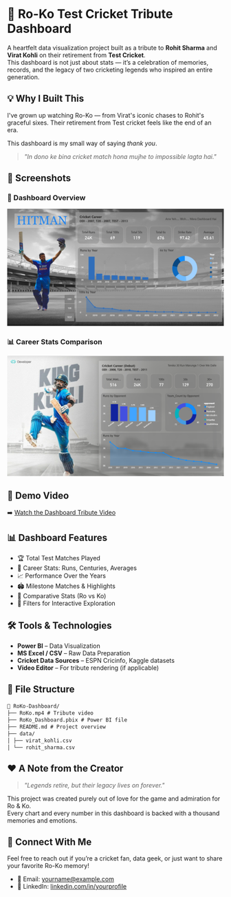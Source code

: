 # 🏏 Ro-Ko Test Cricket Tribute Dashboard

A heartfelt data visualization project built as a tribute to **Rohit Sharma** and **Virat Kohli** on their retirement from **Test Cricket**.  
This dashboard is not just about stats — it’s a celebration of memories, records, and the legacy of two cricketing legends who inspired an entire generation.

## 💡 Why I Built This

I've grown up watching Ro-Ko — from Virat's iconic chases to Rohit's graceful sixes. Their retirement from Test cricket feels like the end of an era.

This dashboard is my small way of saying *thank you*.

> *"In dono ke bina cricket match hona mujhe to impossible lagta hai."*

## 📸 Screenshots

### 🏏 Dashboard Overview
![Rohit Sharma Stats](https://github.com/khushal728/Rohit-Sharma-and-Virat-Kohli-Dashboard/blob/main/Rohit%20Sharma%20stats%20Page.png)

### 📊 Career Stats Comparison
![Virat Kohli Stats](https://github.com/khushal728/Rohit-Sharma-and-Virat-Kohli-Dashboard/blob/main/Virat%20Kohli%20stats%20Page.png)



## 🎥 Demo Video

➡️ [Watch the Dashboard Tribute Video](https://github.com/user-attachments/assets/3135003d-552f-4689-a8b2-e076eec30103)

## 📊 Dashboard Features

- 🏆 Total Test Matches Played
- 🧮 Career Stats: Runs, Centuries, Averages
- 📈 Performance Over the Years
- 🏟️ Milestone Matches & Highlights
- 📌 Comparative Stats (Ro vs Ko)
- 🎯 Filters for Interactive Exploration

## 🛠️ Tools & Technologies

- **Power BI** – Data Visualization
- **MS Excel / CSV** – Raw Data Preparation
- **Cricket Data Sources** – ESPN Cricinfo, Kaggle datasets
- **Video Editor** – For tribute rendering (if applicable)

## 📁 File Structure
```
📂 RoKo-Dashboard/
├── RoKo.mp4 # Tribute video
├── RoKo_Dashboard.pbix # Power BI file
├── README.md # Project overview
├── data/
│ ├── virat_kohli.csv
│ └── rohit_sharma.csv
```


## ❤️ A Note from the Creator

> *"Legends retire, but their legacy lives on forever."*

This project was created purely out of love for the game and admiration for Ro & Ko.  
Every chart and every number in this dashboard is backed with a thousand memories and emotions.

## 📢 Connect With Me

Feel free to reach out if you’re a cricket fan, data geek, or just want to share your favorite Ro-Ko memory!

- 📧 Email: yourname@example.com  
- 🔗 LinkedIn: [linkedin.com/in/yourprofile](https://www.linkedin.com/in/khushal-joshi728/)




